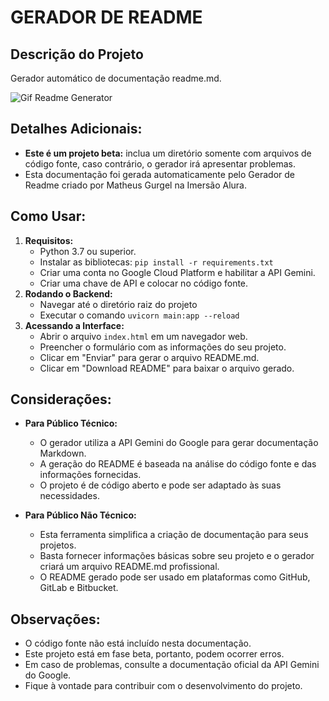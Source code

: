 # GERADOR DE README

## Descrição do Projeto

Gerador automático de documentação readme.md.

![Gif Readme Generator](https://i.imgur.com/YBdLKBy.gif "Gif Readme Generator")

## Detalhes Adicionais:

- **Este é um projeto beta:** inclua um diretório somente com arquivos de código fonte, caso contrário, o gerador irá apresentar problemas.
- Esta documentação foi gerada automaticamente pelo Gerador de Readme criado por Matheus Gurgel na Imersão Alura.

## Como Usar:

1. **Requisitos:**
    - Python 3.7 ou superior.
    - Instalar as bibliotecas: `pip install -r requirements.txt`
    - Criar uma conta no Google Cloud Platform e habilitar a API Gemini.
    - Criar uma chave de API e colocar no código fonte.
2. **Rodando o Backend:**
    - Navegar até o diretório raiz do projeto
    - Executar o comando `uvicorn main:app --reload` 
3. **Acessando a Interface:**
    - Abrir o arquivo `index.html` em um navegador web.
    - Preencher o formulário com as informações do seu projeto.
    - Clicar em "Enviar" para gerar o arquivo README.md.
    - Clicar em "Download README" para baixar o arquivo gerado.


## Considerações:

- **Para Público Técnico:**
    - O gerador utiliza a API Gemini do Google para gerar documentação Markdown.
    - A geração do README é baseada na análise do código fonte e das informações fornecidas.
    - O projeto é de código aberto e pode ser adaptado às suas necessidades.

- **Para Público Não Técnico:**
    - Esta ferramenta simplifica a criação de documentação para seus projetos.
    - Basta fornecer informações básicas sobre seu projeto e o gerador criará um arquivo README.md profissional.
    - O README gerado pode ser usado em plataformas como GitHub, GitLab e Bitbucket.

## Observações:

- O código fonte não está incluído nesta documentação.
- Este projeto está em fase beta, portanto, podem ocorrer erros.
- Em caso de problemas, consulte a documentação oficial da API Gemini do Google.
- Fique à vontade para contribuir com o desenvolvimento do projeto.
